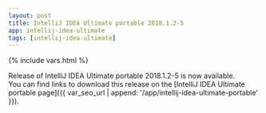 ```yaml
---
layout: post
title: IntelliJ IDEA Ultimate portable 2018.1.2-5
app: intellij-idea-ultimate
tags: [intellij-idea-ultimate]
---
```

{% include vars.html %}

Release of IntelliJ IDEA Ultimate portable 2018.1.2-5 is now available.<br />
You can find links to download this release on the [IntelliJ IDEA Ultimate portable page]({{ var_seo_url | append: '/app/intellij-idea-ultimate-portable' }}).